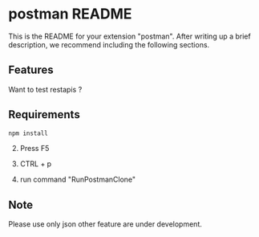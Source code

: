 # postman README

This is the README for your extension "postman". After writing up a brief description, we recommend including the following sections.

## Features

Want to test restapis ?

## Requirements

 ```bash
npm install
```

2. Press F5

3. CTRL + p 

4. run command "RunPostmanClone"


## Note

Please use only json other feature are under development.

